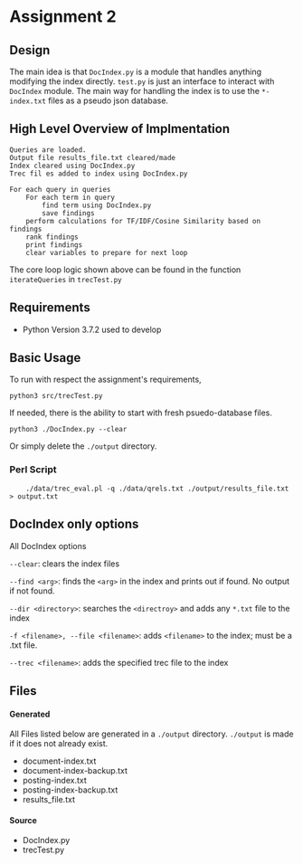 # Assignment 2
## Design
The main idea is that `DocIndex.py` is a module that handles anything modifying the index directly.  `test.py` is just an interface to interact with `DocIndex` module.  The main way for handling the index is to use the `*-index.txt` files as a pseudo json database.

## High Level Overview of Implmentation
````
Queries are loaded.
Output file results_file.txt cleared/made
Index cleared using DocIndex.py
Trec fil es added to index using DocIndex.py

For each query in queries
    For each term in query
        find term using DocIndex.py
        save findings
    perform calculations for TF/IDF/Cosine Similarity based on findings
    rank findings
    print findings
    clear variables to prepare for next loop
````

The core loop logic shown above can be found in the function `iterateQueries` in `trecTest.py`

## Requirements
  * Python Version 3.7.2 used to develop
## Basic Usage
To run with respect the assignment's requirements,   

    python3 src/trecTest.py

If needed, there is the ability to start with fresh psuedo-database files.  

    python3 ./DocIndex.py --clear

Or simply delete the `./output` directory.

### Perl Script
````
    ./data/trec_eval.pl -q ./data/qrels.txt ./output/results_file.txt > output.txt
````


## DocIndex only options
All DocIndex options  

`--clear`: clears the index files  

`--find <arg>`: finds the `<arg>` in the index and prints out if found. No output if not found.  

`--dir <directory>`: searches the `<directroy>` and adds any `*.txt` file to the index  

`-f <filename>, --file <filename>`: adds `<filename>` to the index; must be a .txt file.

`--trec <filename>`: adds the specified trec file to the index

## Files
#### Generated
All Files listed below are generated in a `./output` directory.  `./output` is made if it does not already exist.
  * document-index.txt
  * document-index-backup.txt
  * posting-index.txt
  * posting-index-backup.txt
  * results_file.txt
#### Source
  * DocIndex<span></span>.py
  * trecTest<span></span>.py